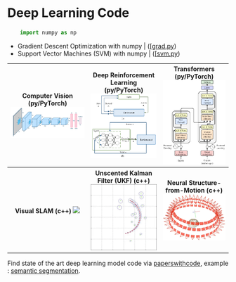 # Deep Learning Code

```python
    import numpy as np

```

+  Gradient Descent Optimization with numpy | ([[grad.py](code/grad.py))
+  Support Vector Machines (SVM) with numpy | ([[svm.py](code/svm.py))

<table width=100%>
<tr>
<th>
Computer Vision (py/PyTorch)

<img src="img/cv.png" width=100%> 

</th>
<th>
Deep Reinforcement Learning (py/PyTorch)

<img src="img/rl.png" width=100%> 

</th>
<th>
Transformers (py/PyTorch)

<img src="img/transformer.png" width=100%> 

</th>
</tr>
<tr>
<th>
Visual SLAM (c++)

<img src="img/slam.gif" width=100%> 

</th>
<th>
Unscented Kalman Filter (UKF) (c++)

<img src="img/kf.gif" width=100%> 

</th>
<th>
Neural Structure-from-Motion (c++)

<img src="img/sfm.webp" width=100%> 

</th>
</tr>
</table>

Find state of the art deep learning model code via [paperswithcode](https://paperswithcode.com/sota), example : [semantic segmentation](https://paperswithcode.com/task/semantic-segmentation).